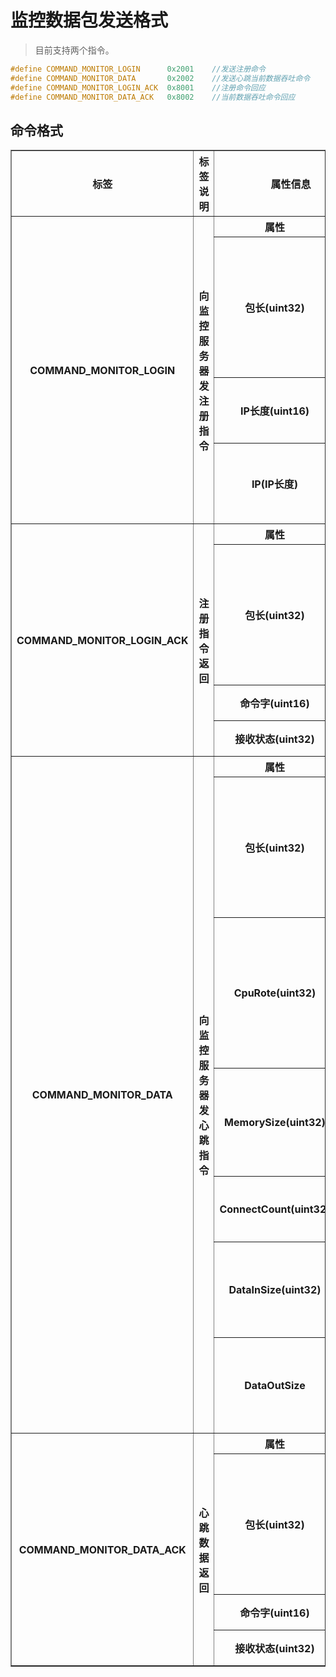 # 监控数据包发送格式  
> 目前支持两个指令。  
```cpp
#define COMMAND_MONITOR_LOGIN      0x2001    //发送注册命令
#define COMMAND_MONITOR_DATA       0x2002    //发送心跳当前数据吞吐命令
#define COMMAND_MONITOR_LOGIN_ACK  0x8001    //注册命令回应
#define COMMAND_MONITOR_DATA_ACK   0x8002    //当前数据吞吐命令回应
```

## 命令格式   
<table width="100%" border="1" cellpadding="0" cellspacing="0">
        <tr>
            <th>标签</th>
			<th>标签说明</th>
            <th colspan="2">属性信息</th>
        </tr>
        <tr>
            <th rowspan="4">COMMAND_MONITOR_LOGIN</th>
            <th rowspan="4">向监控服务器发注册指令</th>
            <th>属性</th>
            <th>说明</th>
        </tr>
		<tr><th>包长(uint32)</th><th>数据包体的总长度，不包含包头长度</th></tr>
		<tr><th>IP长度(uint16)</th><th>当前服务器IP长度</th></tr>
		<tr><th>IP(IP长度)</th><th>当前服务器IP字符串</th></tr>
        <tr>
            <th rowspan="4">COMMAND_MONITOR_LOGIN_ACK</th>
            <th rowspan="4">注册指令返回</th>
            <th>属性</th>
            <th>说明</th>
        </tr>
		<tr><th>包长(uint32)</th><th>数据包体的总长度，不包含包头长度</th></tr>
		<tr><th>命令字(uint16)</th><th>命令字</th></tr>
		<tr><th>接收状态(uint32)</th><th>接收状态</th></tr>
        <tr>
            <th rowspan="7">COMMAND_MONITOR_DATA</th>
            <th rowspan="7">向监控服务器发心跳指令</th>
            <th>属性</th>
            <th>说明</th>
        </tr>
		<tr><th>包长(uint32)</th><th>数据包体的总长度，不包含包头长度</th></tr>
		<tr><th>CpuRote(uint32)</th><th>当前CPU运行百分比，除以100获得百分率</th></tr>
		<tr><th>MemorySize(uint32)</th><th>当前内存占用量，单位是Mb</th></tr>
		<tr><th>ConnectCount(uint32)</th><th>当前服务器连接数</th></tr>
		<tr><th>DataInSize(uint32)</th><th>当前一分钟内流入字节数</th></tr>
		<tr><th>DataOutSize</th><th>当前一分钟内流出字节数</th></tr>
        <tr>
            <th rowspan="4">COMMAND_MONITOR_DATA_ACK</th>
            <th rowspan="4">心跳数据返回</th>
            <th>属性</th>
            <th>说明</th>
        </tr>
		<tr><th>包长(uint32)</th><th>数据包体的总长度，不包含包头长度</th></tr>
		<tr><th>命令字(uint16)</th><th>命令字</th></tr>
		<tr><th>接收状态(uint32)</th><th>接收状态</th></tr>
</table>